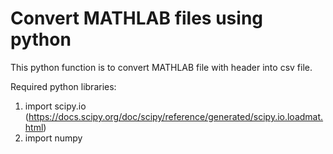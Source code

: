 # Convert MATHLAB files using python

This python function is to convert MATHLAB file with header into csv file.

Required python libraries:
1) import scipy.io (https://docs.scipy.org/doc/scipy/reference/generated/scipy.io.loadmat.html)
2) import numpy
